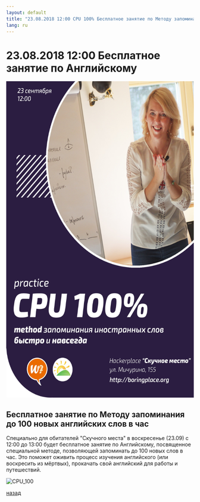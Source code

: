 ```yaml
---
layout: default
title: "23.08.2018 12:00 CPU 100% Бесплатное занятие по Методу запоминания до 100 новых английских слов в час"
lang: ru
---
```


# [](#header-1) 23.08.2018 12:00 Бесплатное занятие по Английскому

<img src="/assets/images/evet-eng-cpu100.png" width="600" height="849">

## Бесплатное занятие по Методу запоминания до 100 новых английских слов в час

Специально для обитателей "Скучного места" в воскресенье (23.09) c 12:00 до 13:00 будет бесплатное занятие по Английскому, посвященное специальной методе, позволяющей запоминать до 100 новых слов в час. 
Это поможет оживить процесс изучения английского (или воскресить из мёртвых), прокачать свой английский для работы и путешествий.

![CPU_100](https://sun1-19.userapi.com/c831209/v831209856/1a3b21/LWvG2N_3d0A.jpg)

[назад](../events/)

